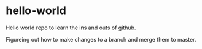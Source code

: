 # hello-world
Hello world repo to learn the ins and outs of github.

Figureing out how to make changes to a branch and merge them to master.
